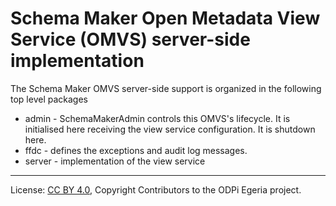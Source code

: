 <!-- SPDX-License-Identifier: CC-BY-4.0 -->
<!-- Copyright Contributors to the ODPi Egeria project. -->

# Schema Maker Open Metadata View Service (OMVS) server-side implementation

The Schema Maker OMVS server-side support is organized in the following top level packages 

* admin -  SchemaMakerAdmin controls this OMVS's lifecycle. It is initialised here receiving the view service configuration. It is shutdown here.
* ffdc - defines the exceptions and audit log messages.
* server - implementation of the view service

----
License: [CC BY 4.0](https://creativecommons.org/licenses/by/4.0/),
Copyright Contributors to the ODPi Egeria project.